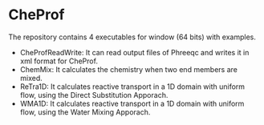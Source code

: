 # CheProf
The repository contains 4 executables for window (64 bits) with examples. 

- CheProfReadWrite: It can read output files of Phreeqc and writes it in xml format for CheProf.
- ChemMix: It calculates the chemistry when two end members are mixed.
- ReTra1D: It calculates reactive transport in a 1D domain with uniform flow, using the Direct Substitution Apporach.
- WMA1D: It calculates reactive transport in a 1D domain with uniform flow, using the Water Mixing Apporach.
